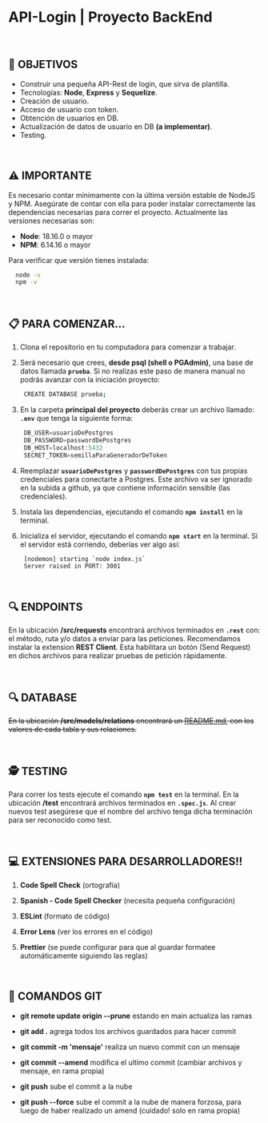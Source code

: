 # **API-Login** | Proyecto BackEnd

<br />

## **📌 OBJETIVOS**

- Construir una pequeña API-Rest de login, que sirva de plantilla.
- Tecnologías: **Node**, **Express** y **Sequelize**.
- Creación de usuario.
- Acceso de usuario con token.
- Obtención de usuarios en DB.
- Actualización de datos de usuario en DB **(a implementar)**.
- Testing.

<br />

## **⚠️ IMPORTANTE**

Es necesario contar mínimamente con la última versión estable de NodeJS y NPM. Asegúrate de contar con ella para poder instalar correctamente las dependencias necesarias para correr el proyecto. Actualmente las versiones necesarias son:

-  **Node**: 18.16.0 o mayor
-  **NPM**: 6.14.16 o mayor

Para verificar que versión tienes instalada:

```bash
  node -v
  npm -v
```
<br />

## **📋 PARA COMENZAR...**

1. Clona el repositorio en tu computadora para comenzar a trabajar. 

2. Será necesario que crees, **desde psql (shell o PGAdmin)**, una base de datos llamada **`prueba`**. Si no realizas este paso de manera manual no podrás avanzar con la iniciación proyecto:

   ```bash
    CREATE DATABASE prueba;
   ```

3. En la carpeta **principal del proyecto** deberás crear un archivo llamado: **`.env`** que tenga la siguiente forma:

   ```javascript
    DB_USER=usuarioDePostgres
    DB_PASSWORD=passwordDePostgres
    DB_HOST=localhost:5432
    SECRET_TOKEN=semillaParaGeneradorDeToken
   ```

4. Reemplazar **`usuarioDePostgres`** y **`passwordDePostgres`** con tus propias credenciales para conectarte a Postgres. Este archivo va ser ignorado en la subida a github, ya que contiene información sensible (las credenciales).

5. Instala las dependencias, ejecutando el comando **`npm install`** en la terminal.

6. Inicializa el servidor, ejecutando el comando **`npm start`** en la terminal. Si el servidor está corriendo, deberías ver algo así:

   ```
    [nodemon] starting `node index.js`
    Server raised in PORT: 3001
   ```

<br />

## **🔍 ENDPOINTS**

En la ubicación **/src/requests** encontrará archivos terminados en **`.rest`** con: el método, ruta y/o datos a enviar para las peticiones.
Recomendamos instalar la extension **REST Client**. Esta habilitara un botón (Send Request) en dichos archivos para realizar pruebas de petición rápidamente.

<br />

## **🔍 DATABASE**

<del> En la ubicación **/src/models/relations** encontrará un [README.md](/src/models/relations/README.md), con los valores de cada tabla y sus relaciones. </del>

<br />

## **🕵️ TESTING**

Para correr los tests ejecute el comando **`npm test`** en la terminal.
En la ubicación **/test** encontrará archivos terminados en **`.spec.js`**.
Al crear nuevos test asegúrese que el nombre del archivo tenga dicha terminación para ser reconocido como test.

<br />

## **💻 EXTENSIONES PARA DESARROLLADORES!!**

1. **Code Spell Check** (ortografía)

2. **Spanish - Code Spell Checker** (necesita pequeña configuración)

3. **ESLint** (formato de código)

4. **Error Lens** (ver los errores en el código)

5. **Prettier** (se puede configurar para que al guardar formatee automáticamente siguiendo las reglas)

<br />

## **🔄 COMANDOS GIT**

- **git remote update origin --prune** estando en main actualiza las ramas

- **git add .** agrega todos los archivos guardados para hacer commit

- **git commit -m 'mensaje'** realiza un nuevo commit con un mensaje

- **git commit --amend** modifica el ultimo commit (cambiar archivos y mensaje, en rama propia)

- **git push** sube el commit a la nube 

- **git push --force** sube el commit a la nube de manera forzosa, para luego de haber realizado un amend (cuidado! solo en rama propia)
